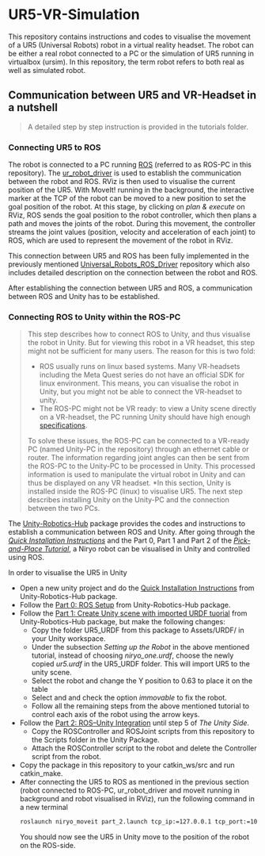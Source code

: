 # UR5-VR-Simulation
This repository contains instructions and codes to visualise the movement of a UR5 (Universal Robots) robot in a virtual reality headset. The robot can be either a real robot connected to a PC or the simulation of UR5 running in virtualbox (ursim). In this repository, the term robot refers to both real as well as simulated robot.
## Communication between UR5 and VR-Headset in a nutshell
> A detailed step by step instruction is provided in the tutorials folder.
### Connecting UR5 to ROS
The robot is connected to a PC running [ROS](https://wiki.ros.org/noetic) (referred to as ROS-PC in this repository). The [ur_robot_driver](https://github.com/UniversalRobots/Universal_Robots_ROS_Driver) is used to establish the communication between the robot and ROS. RViz is then used to visualise the current position of the UR5. With MoveIt! running in the background, the interactive marker at the TCP of the robot can be moved to a new position to set the goal position of the robot. At this stage, by clicking on *plan & execute* on RViz, ROS sends the goal position to the robot controller, which then plans a path and moves the joints of the robot. During this movement, the controller streams the joint values (position, velocity and acceleration of each joint) to ROS, which are used to represent the movement of the robot in RViz.

This connection between UR5 and ROS has been fully implemented in the previously mentioned [Universal_Robots_ROS_Driver](https://github.com/UniversalRobots/Universal_Robots_ROS_Driver) repository which also includes detailed description on the connection between the robot and ROS.

After establishing the connection between UR5 and ROS, a communication between ROS and Unity has to be established.
### Connecting ROS to Unity within the ROS-PC
>This step describes how to connect ROS to Unity, and thus visualise the robot in Unity. But for viewing this robot in a VR headset, this step might not be sufficient for many users. The reason for this is two fold:
> - ROS usually runs on linux based systems. Many VR-headsets including the Meta Quest series do not have an official SDK for linux environment. This means, you can visualise the robot in Unity, but you might not be able to connect the VR-headset to unity.
> - The ROS-PC might not be VR ready: to view a Unity scene directly on a VR-headset, the PC running Unity should have high enough [specifications](https://help.irisvr.com/hc/en-us/articles/213711747-Recommended-VR-Ready-Computers).
>
> To solve these issues, the ROS-PC can be connected to a VR-ready PC (named Unity-PC in the repository) through an ethernet cable or router. The information regarding joint angles can then be sent from the ROS-PC to the Unity-PC to be processed in Unity. This processed information is used to manipulate the virtual robot in Unity and can thus be displayed on any VR headset.
> *In this section, Unity is installed inside the ROS-PC (linux) to visualise UR5. The next step describes installing Unity on the Unity-PC and the connection between the two PCs.

The [Unity-Robotics-Hub](https://github.com/Unity-Technologies/Unity-Robotics-Hub) package provides the codes and instructions to establish a communication between ROS and Unity. After going through the [*Quick Installation Instructions*](https://github.com/Unity-Technologies/Unity-Robotics-Hub/blob/main/tutorials/quick_setup.md) and the Part 0, Part 1 and Part 2 of the [*Pick-and-Place Tutorial*](https://github.com/Unity-Technologies/Unity-Robotics-Hub/blob/main/tutorials/pick_and_place/README.md), a Niryo robot can be visualised in Unity and controlled using ROS.

In order to visualise the UR5 in Unity
- Open a new unity project and do the [Quick Installation Instructions](https://github.com/Unity-Technologies/Unity-Robotics-Hub/blob/main/tutorials/quick_setup.md) from Unity-Robotics-Hub package.
- Follow the [Part 0: ROS Setup](https://github.com/Unity-Technologies/Unity-Robotics-Hub/blob/main/tutorials/pick_and_place/0_ros_setup.md) from Unity-Robotics-Hub package.
- Follow the [Part 1: Create Unity scene with imported URDF tuorial](https://github.com/Unity-Technologies/Unity-Robotics-Hub/blob/main/tutorials/pick_and_place/1_urdf.md) from Unity-Robotics-Hub package, but make the following changes:
   - Copy the folder UR5_URDF from this package to Assets/URDF/ in your Unity workspace.
   - Under the subsection *Setting up the Robot* in the above mentioned tutorial, instead of choosing *niryo_one.urdf*, choose the newly copied *ur5.urdf* in the UR5_URDF folder. This will import UR5 to the unity scene.
   - Select the robot and change the Y position to 0.63 to place it on the table
   - Select and and check the option *immovable* to fix the robot.
   - Follow all the remaining steps from the above mentioned tutorial to control each axis of the robot using the arrow keys.
- Follow the [Part 2: ROS–Unity Integration](https://github.com/Unity-Technologies/Unity-Robotics-Hub/blob/main/tutorials/pick_and_place/0_ros_setup.md) until step 5 of *The Unity Side*.
  - Copy the ROSController and ROSJoint scripts from this repository to the Scripts folder in the Unity Package.
  - Attach the ROSController script to the robot and delete the Controller script from the robot.
- Copy the package in this repository to your catkin_ws/src and run catkin_make.
- After connecting the UR5 to ROS as mentioned in the previous section (robot connected to ROS-PC, ur_robot_driver and moveit running in background and robot visualised in RViz), run the following command in a new terminal
    ```bash
   roslaunch niryo_moveit part_2.launch tcp_ip:=127.0.0.1 tcp_port:=10005
   ```
  You should now see the UR5 in Unity move to the position of the robot on the ROS-side.
